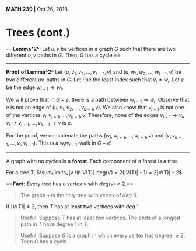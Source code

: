 __MATH 239 |__ Oct 26, 2018

# Trees (cont.)

==__Lemma^2^__: Let $u, v$ be vertices in a graph $G$ such that there are two different $u, v$ paths in $G$. Then, $G$ has a cycle.==

------

__Proof of Lemma^2^__
Let $(u, v_1, v_2, ... , v_{k-1}, v)$ and $(u ,w_1, w_2, ..., w_{l - 1}, v)$ be two different $uv$-paths in $G$. Let $i$ be the least index such that $v_i \neq w_i$. Let $e$ be the edge $w_{i - 1} \rightarrow w_i$.

We will prove that in $G - e$, there is a path between $w_{i - 1} \rightarrow w_i$. Observe that $e$ is not an edge of $(u, v_1, v_2, ... , v_{k-1}, v)$. We also know that $v_{i -1}$ is not one of the vertices $v_i, v_{i + 1}, ..., v_{k - 1}, v$. Therefore, none of the edges $v_{i - 1} \rightarrow v_i, v_i \rightarrow v_{i + 1}, ..., v_{k - 1} \rightarrow v$ is e. 

For the proof, we concatenate the paths $(w_i, w_{i + 1}, ..., w_{l - 1}, v)$ and $(v, v_{k - 1}, ..., v_i, v_{i - 1})$. This is a $w_i w_{i-1}$-walk in $G - e$!

------

A graph with no cycles is a __forest__. Each component of a forest is a tree.

For a tree T, $\sum\limits_{v \in V(T)} deg(V) = 2(|V(T)| - 1) = 2|V(T)| - 2$.

==__Fact:__ Every tree has a vertex $v$ with $deg(v) \lt 2$.==

> The graph $\bullet$ is the only tree with vertex of $deg \ 0$.

If $|V(T)| \geq 2$, then $T$ has at least two vertices with $deg \ 1$.

> Useful: Suppose $T$ has at least two vertices. The ends of a longest path in $T$ have degree 1 in $T$.
>
> Useful: Suppose $G$ is a graph in which every vertex has degree $\geq 2$. Then $G$ has a cycle.

